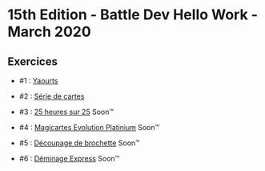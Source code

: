 # 15th Edition - Battle Dev Hello Work - March 2020

## Exercices

- #1 : [Yaourts](exercice-1/index.js)

- #2 : [Série de cartes](exercice-2/index.js)

- #3 : [25 heures sur 25](exercice-3/index.js) Soon™

- #4 : [Magicartes Evolution Platinium](exercice-4/index.js) Soon™

- #5 : [Découpage de brochette](exercice-5/index.js) Soon™

- #6 : [Déminage Express](exercice-6/index.js) Soon™